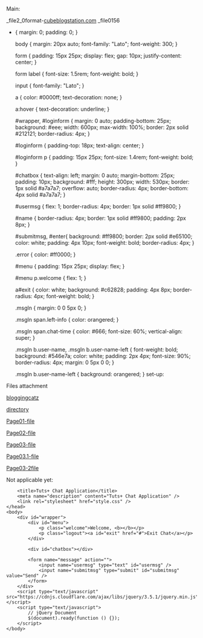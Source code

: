 Main:


_file2_0format-<a href="http://www.cubeblogstation.com/">cubeblogstation.com</a>
_file0156

* {
    margin: 0;
    padding: 0;
  }
   
  body {
    margin: 20px auto;
    font-family: "Lato";
    font-weight: 300;
  }
 
   
  form {
    padding: 15px 25px;
    display: flex;
    gap: 10px;
    justify-content: center;
  }
   
  form label {
    font-size: 1.5rem;
    font-weight: bold;
  }
   
  input {
    font-family: "Lato";
  }
   
  a {
    color: #0000ff;
    text-decoration: none;
  }
   
  a:hover {
    text-decoration: underline;
  }
   
  #wrapper,
  #loginform {
    margin: 0 auto;
    padding-bottom: 25px;
    background: #eee;
    width: 600px;
    max-width: 100%;
    border: 2px solid #212121;
    border-radius: 4px;
  }
   
  #loginform {
    padding-top: 18px;
    text-align: center;
  }
   
  #loginform p {
    padding: 15px 25px;
    font-size: 1.4rem;
    font-weight: bold;
  }
   
  #chatbox {
    text-align: left;
    margin: 0 auto;
    margin-bottom: 25px;
    padding: 10px;
    background: #fff;
    height: 300px;
    width: 530px;
    border: 1px solid #a7a7a7;
    overflow: auto;
    border-radius: 4px;
    border-bottom: 4px solid #a7a7a7;
  }
   
  #usermsg {
    flex: 1;
    border-radius: 4px;
    border: 1px solid #ff9800;
  }
   
  #name {
    border-radius: 4px;
    border: 1px solid #ff9800;
    padding: 2px 8px;
  }
   
  #submitmsg,
  #enter{
    background: #ff9800;
    border: 2px solid #e65100;
    color: white;
    padding: 4px 10px;
    font-weight: bold;
    border-radius: 4px;
  }
   
  .error {
    color: #ff0000;
  }
   
  #menu {
    padding: 15px 25px;
    display: flex;
  }
   
  #menu p.welcome {
    flex: 1;
  }
   
  a#exit {
    color: white;
    background: #c62828;
    padding: 4px 8px;
    border-radius: 4px;
    font-weight: bold;
  }
   
  .msgln {
    margin: 0 0 5px 0;
  }
   
  .msgln span.left-info {
    color: orangered;
  }
   
  .msgln span.chat-time {
    color: #666;
    font-size: 60%;
    vertical-align: super;
  }
   
  .msgln b.user-name, .msgln b.user-name-left {
    font-weight: bold;
    background: #546e7a;
    color: white;
    padding: 2px 4px;
    font-size: 90%;
    border-radius: 4px;
    margin: 0 5px 0 0;
  }
   
  .msgln b.user-name-left {
    background: orangered;
  }
set-up:

Files attachment 

<a href="https://bloggingcatz.blogspot.com/">bloggingcatz</a>

<a href="http://directore.stranky1.cz/">directory</a>

<a href="http://www.cubeblogstation.com/p/which-video-game-is-best-top-10-best.html?m=1">Page01-file</a>

<a href="http://www.cubeblogstation.com/p/blog-about-tech-reviews-and-more.html?m=1">Page02-file</a>

<a href="http://www.cubeblogstation.com/p/about-page.html?m=1">Page03-file</a>

<a href="gusty-mirage-cesium.glitch.me">Page03.1-file</a>

<a href="https://mewtwo.co.uk/">Page03-2file</a>

Not applicable yet:
<!DOCTYPE html>
<html lang="en">
    <head>
        <meta charset="utf-8" />
 
        <title>Tuts+ Chat Application</title>
        <meta name="description" content="Tuts+ Chat Application" />
        <link rel="stylesheet" href="style.css" />
    </head>
    <body>
        <div id="wrapper">
            <div id="menu">
                <p class="welcome">Welcome, <b></b></p>
                <p class="logout"><a id="exit" href="#">Exit Chat</a></p>
            </div>
 
            <div id="chatbox"></div>
 
            <form name="message" action="">
                <input name="usermsg" type="text" id="usermsg" />
                <input name="submitmsg" type="submit" id="submitmsg" value="Send" />
            </form>
        </div>
        <script type="text/javascript" src="https://cdnjs.cloudflare.com/ajax/libs/jquery/3.5.1/jquery.min.js"></script>
        <script type="text/javascript">
            // jQuery Document
            $(document).ready(function () {});
        </script>
    </body>
</html>
